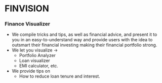 # FINVISION

### Finance Visualizer

- We compile tricks and tips, as well as financial advice, and present it to you in an easy-to-understand way and provide users with the idea to outsmart their financial investing   making their financial portfolio strong.
- We let you visualize → 
    - Portfolio Analyzer 
    - Loan visualizer 
    - EMI calculator, etc.
- We provide tips on
    - How to reduce loan tenure and interest.

